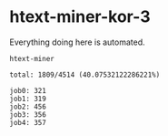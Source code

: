 # htext-miner-kor-3

Everything doing here is automated.

```
htext-miner

total: 1809/4514 (40.07532122286221%)

job0: 321
job1: 319
job2: 456
job3: 356
job4: 357
```
